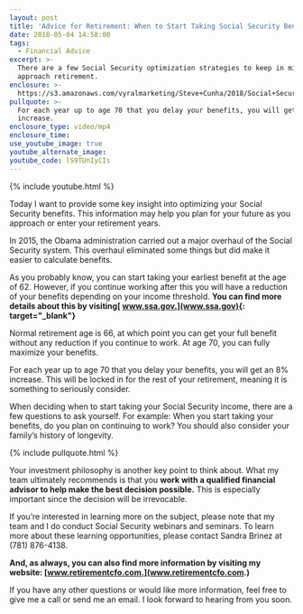 ```yaml
---
layout: post
title: 'Advice for Retirement: When to Start Taking Social Security Benefits'
date: 2018-05-04 14:58:00
tags:
  - Financial Advice
excerpt: >-
  There are a few Social Security optimization strategies to keep in mind as you
  approach retirement.
enclosure: >-
  https://s3.amazonaws.com/vyralmarketing/Steve+Cunha/2018/Social+Security+Optimization+Strategies.mp4
pullquote: >-
  For each year up to age 70 that you delay your benefits, you will get an 8%
  increase.
enclosure_type: video/mp4
enclosure_time:
use_youtube_image: true
youtube_alternate_image:
youtube_code: lS9TUnIyCIs
---
```


{% include youtube.html %}

Today I want to provide some key insight into optimizing your Social Security benefits. This information may help you plan for your future as you approach or enter your retirement years.

In 2015, the Obama administration carried out a major overhaul of the Social Security system. This overhaul eliminated some things but did make it easier to calculate benefits.

As you probably know, you can start taking your earliest benefit at the age of 62. However, if you continue working after this you will have a reduction of your benefits depending on your income threshold. **You can find more details about this by visiting[ www.ssa.gov.](www.ssa.gov){: target="_blank"}**

Normal retirement age is 66, at which point you can get your full benefit without any reduction if you continue to work. At age 70, you can fully maximize your benefits.

For each year up to age 70 that you delay your benefits, you will get an 8% increase. This will be locked in for the rest of your retirement, meaning it is something to seriously consider.

When deciding when to start taking your Social Security income, there are a few questions to ask yourself. For example: When you start taking your benefits, do you plan on continuing to work? You should also consider your family’s history of longevity.

{% include pullquote.html %}

Your investment philosophy is another key point to think about. What my team ultimately recommends is that you **work with a qualified financial advisor to help make the best decision possible.** This is especially important since the decision will be irrevocable.

If you’re interested in learning more on the subject, please note that my team and I do conduct Social Security webinars and seminars. To learn more about these learning opportunities, please contact Sandra Brinez at (781) 876-4138.

**And, as always, you can also find more information by visiting my website: [www.retirementcfo.com.](www.retirementcfo.com.)**

If you have any other questions or would like more information, feel free to give me a call or send me an email. I look forward to hearing from you soon.

&nbsp;